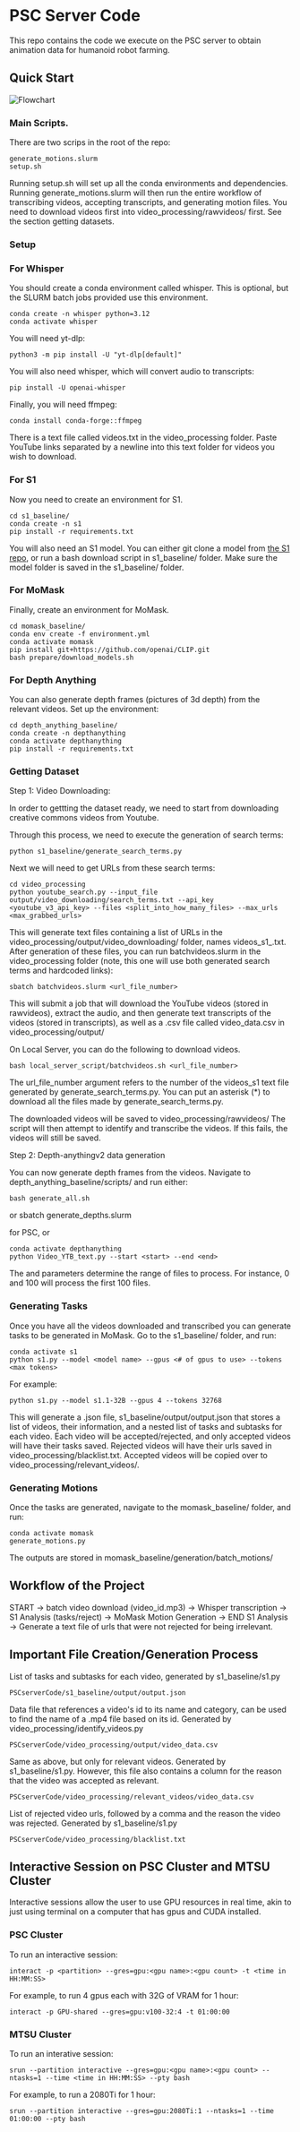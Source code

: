 # PSC Server Code

This repo contains the code we execute on the PSC server to obtain animation data for humanoid robot farming.

## Quick Start

![Flowchart](PSC_flowchart.png)


### Main Scripts.

There are two scrips in the root of the repo:

	generate_motions.slurm
	setup.sh

Running setup.sh will set up all the conda environments and dependencies. Running generate_motions.slurm will then run the entire workflow of transcribing videos, accepting transcripts, and generating motion files. You need to download videos first into video_processing/rawvideos/ first. See the section getting datasets.


### Setup

### For Whisper

You should create a conda environment called whisper. This is optional, but the SLURM batch jobs provided use this environment.

	conda create -n whisper python=3.12
	conda activate whisper

You will need yt-dlp:

	python3 -m pip install -U "yt-dlp[default]"

You will also need whisper, which will convert audio to transcripts:

	pip install -U openai-whisper

Finally, you will need ffmpeg:

	conda install conda-forge::ffmpeg

There is a text file called videos.txt in the video_processing folder. Paste YouTube links separated by a newline into this text folder for videos you wish to download.

### For S1

Now you need to create an environment for S1.

	cd s1_baseline/
	conda create -n s1
	pip install -r requirements.txt

You will also need an S1 model. You can either git clone a model from [the S1 repo](https://huggingface.co/simplescaling), or run a bash download script in s1_baseline/ folder. Make sure the model folder is saved in the s1_baseline/ folder.

### For MoMask

Finally, create an environment for MoMask.

	cd momask_baseline/
	conda env create -f environment.yml
	conda activate momask
	pip install git+https://github.com/openai/CLIP.git
	bash prepare/download_models.sh	

### For Depth Anything

You can also generate depth frames (pictures of 3d depth) from the relevant videos. Set up the environment:

	cd depth_anything_baseline/
	conda create -n depthanything
	conda activate depthanything
	pip install -r requirements.txt

### Getting Dataset

Step 1: Video Downloading: 

In order to gettting the dataset ready, we need to start from downloading creative commons videos from Youtube. 

Through this process, we need to execute the generation of search terms:

	python s1_baseline/generate_search_terms.py

Next we will need to get URLs from these search terms:

	cd video_processing
	python youtube_search.py --input_file output/video_downloading/search_terms.txt --api_key <youtube_v3_api_key> --files <split_into_how_many_files> --max_urls <max_grabbed_urls>

This will generate text files containing a list of URLs in the video_processing/output/video_downloading/ folder, names videos_s1_<id>.txt.
After generation of these files, you can run batchvideos.slurm in the video_processing folder (note, this one will use both generated search terms and hardcoded links):

	sbatch batchvideos.slurm <url_file_number>

This will submit a job that will download the YouTube videos (stored in rawvideos), extract the audio, and then generate text transcripts of the videos (stored in transcripts), as well as a .csv file called video_data.csv in video_processing/output/

On Local Server, you can do the following to download videos.

	bash local_server_script/batchvideos.sh <url_file_number>

The url_file_number argument refers to the number of the videos_s1 text file generated by generate_search_terms.py. You can put an asterisk (*) to download all the files made by generate_search_terms.py.

The downloaded videos will be saved to video_processing/rawvideos/
The script will then attempt to identify and transcribe the videos. If this fails, the videos will still be saved.



Step 2: Depth-anythingv2 data generation 

You can now generate depth frames from the videos. Navigate to depth_anything_baseline/scripts/ and run either:

	bash generate_all.sh
or
	sbatch generate_depths.slurm <start> <end>

for PSC, or

	conda activate depthanything
	python Video_YTB_text.py --start <start> --end <end>

The <start> and <end> parameters determine the range of files to process. For instance, 0 and 100 will process the first 100 files.

### Generating Tasks

Once you have all the videos downloaded and transcribed you can generate tasks to be generated in MoMask. Go to the s1_baseline/ folder, and run:

	conda activate s1
	python s1.py --model <model name> --gpus <# of gpus to use> --tokens <max tokens>

For example:

	python s1.py --model s1.1-32B --gpus 4 --tokens 32768

This will generate a .json file, s1_baseline/output/output.json that stores a list of videos, their information, and a nested list of tasks and subtasks for each video. Each video will be accepted/rejected, and only accepted videos will have their tasks saved. Rejected videos will have their urls saved in video_processing/blacklist.txt. Accepted videos will be copied over to video_processing/relevant_videos/.

### Generating Motions

Once the tasks are generated, navigate to the momask_baseline/ folder, and run:

	conda activate momask
	generate_motions.py

The outputs are stored in momask_baseline/generation/batch_motions/

## Workflow of the Project

START -> batch video download (video_id.mp3) -> Whisper transcription -> S1 Analysis (tasks/reject) -> MoMask Motion Generation -> END
S1 Analysis -> Generate a text file of urls that were not rejected for being irrelevant.

## Important File Creation/Generation Process

List of tasks and subtasks for each video, generated by s1_baseline/s1.py

	PSCserverCode/s1_baseline/output/output.json

Data file that references a video's id to its name and category, can be used to find the name of a .mp4 file based on its id. Generated by video_processing/identify_videos.py

	PSCserverCode/video_processing/output/video_data.csv

Same as above, but only for relevant videos. Generated by s1_baseline/s1.py. However, this file also contains a column for the reason that the video was accepted as relevant.

	PSCserverCode/video_processing/relevant_videos/video_data.csv

List of rejected video urls, followed by a comma and the reason the video was rejected. Generated by s1_baseline/s1.py

	PSCserverCode/video_processing/blacklist.txt

## Interactive Session on PSC Cluster and MTSU Cluster

Interactive sessions allow the user to use GPU resources in real time, akin to just using terminal on a computer that has gpus and CUDA installed.

### PSC Cluster

To run an interactive session:

	interact -p <partition> --gres=gpu:<gpu name>:<gpu count> -t <time in HH:MM:SS>

For example, to run 4 gpus each with 32G of VRAM for 1 hour:

	interact -p GPU-shared --gres=gpu:v100-32:4 -t 01:00:00

### MTSU Cluster

To run an interative session:

	srun --partition interactive --gres=gpu:<gpu name>:<gpu count> --ntasks=1 --time <time in HH:MM:SS> --pty bash

For example, to run a 2080Ti for 1 hour:

	srun --partition interactive --gres=gpu:2080Ti:1 --ntasks=1 --time 01:00:00 --pty bash

